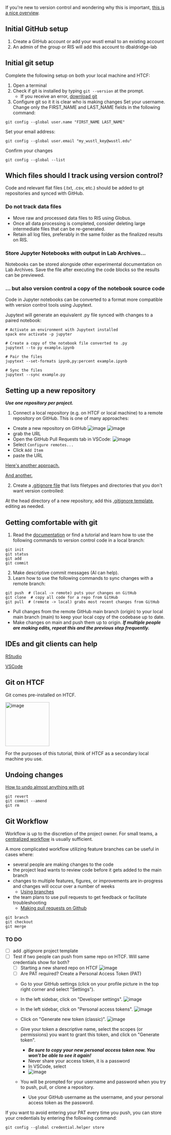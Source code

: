 If you're new to version control and wondering why this is important, 
[this is a nice overview](https://journals.plos.org/ploscompbiol/article?id=10.1371/journal.pcbi.1004668).

## Initial GitHub setup
1. Create a GitHub account or add your wustl email to an existing account
2. An admin of the group or RIS will add this account to dbaldridge-lab

## Initial git setup
Complete the following setup on both your local machine and HTCF:

1. Open a terminal
2. Check if git is installed by typing `git --version` at the prompt.
    - If you receive an error, [download git](https://git-scm.com/downloads) 
3. Configure git so it it is clear who is making changes
Set your username. Change only the FIRST_NAME and LAST_NAME fields in the following command:
```
git config --global user.name "FIRST_NAME LAST_NAME"
```
Set your email address:
```
git config --global user.email "my_wustl_key@wustl.edu"
```
Confirm your changes
```
git config --global --list
```

## Which files should I track using version control?

Code and relevant flat files (.txt, .csv, etc.) should be added to git repositories and synced with GitHub.

### Do not track data files
- Move raw and processed data files to RIS using Globus. 
- Once all data processing is completed, consider deleting large intermediate files that can be re-generated.
- Retain all log files, preferably in the same folder as the finalized results on RIS.

### Store Jupyter Notebooks with output in Lab Archives... 
Notebooks can be stored alongside other experimental documentation on Lab Archives. 
Save the file after executing the code blocks so the results can be previewed.

### ... but also version control a copy of the notebook source code
Code in Jupyter notebooks can be converted to a format more compatible with version control tools using Jupytext. 

Jupytext will generate an equivalent .py file synced with changes to a paired notebook:
```
# Activate an environment with Jupytext installed
spack env activate -p jupyter

# Create a copy of the notebook file converted to .py
jupytext --to py example.ipynb

# Pair the files
jupytext --set-formats ipynb,py:percent example.ipynb

# Sync the files
jupytext --sync example.py
```

## Setting up a new repository
***Use one repository per project.***
1. Connect a local repository (e.g. on HTCF or local machine) to a remote repository on GitHub.
This is one of many approaches:
- Create a new repository on GitHub
![image](https://github.com/user-attachments/assets/c3717bd2-1ce8-45de-a099-bfb4065bbabe)
![image](https://github.com/user-attachments/assets/8bbb2eee-5611-4ed8-9906-36196552882a)
- grab the URL
- Open the GitHub Pull Requests tab in VSCode:
![image](https://github.com/user-attachments/assets/262dc9c6-3b57-4a54-96ff-239f6165fd35)
- Select `Configure remotes...`
- Click `Add Item`
- paste the URL

[Here's another approach.](https://docs.ris.wustl.edu/doc/compute/workshops/ris-software-development.html#creating-a-repository) 

[And another.](https://docs.github.com/en/get-started/getting-started-with-git/managing-remote-repositories)

2. Create a [.gitignore file](https://docs.github.com/en/get-started/getting-started-with-git/ignoring-files) that lists filetypes and directories that you don't want version controlled:

At the head directory of a new repository, add this [.gitignore template](https://github.com/dbaldridge-lab/htcf/blob/main/.gitignore), editing as needed.

## Getting comfortable with git

1. Read the [documentation](https://git-scm.com/docs) or find a tutorial and learn how to use the following commands to version control code in a local branch:
```
git init 
git status
git add
git commit
```
2. Make descriptive commit messages (AI can help).
3. Learn how to use the following commands to sync changes with a remote branch:
```
git push  # (local -> remote) puts your changes on GitHub
git clone  # copy all code for a repo from GitHub
git pull  # (remote -> local) grabs most recent changes from GitHub
```
- Pull changes from the remote GitHub main branch (origin) to your local main branch (main) to keep your local copy of the codebase up to date.
- Make changes on main and push them up to origin. ***If multiple people are making edits, repeat this and the previous step frequently.***

## IDEs and git clients can help
[RStudio](https://happygitwithr.com/usage-intro)

[VSCode](https://code.visualstudio.com/docs/sourcecontrol/intro-to-git#_open-a-git-repository)

## Git on HTCF
Git comes pre-installed on HTCF.

<img width="137" alt="image" src="https://github.com/dbaldridge-lab/htcf/assets/50468813/969da79e-01e9-4c68-a9aa-29397c1e4c97">

For the purposes of this tutorial, think of HTCF as a secondary local machine you use.

## Undoing changes
[How to undo almost anything with git](https://github.blog/2015-06-08-how-to-undo-almost-anything-with-git/)
```
git revert
git commit --amend
git rm
```

## Git Workflow
Workflow is up to the discretion of the project owner. For small teams, a [centralized workflow](https://anything-git.readthedocs.io/en/latest/git_workflow.html) is usually sufficient. 

A more complicated workflow utilizing feature branches can be useful in cases where:
- several people are making changes to the code
- the project lead wants to review code before it gets added to the main branch
- changes to multiple features, figures, or improvements are in-progress and changes will occur over a number of weeks
  - [Using branches](https://www.atlassian.com/git/tutorials/using-branches)
- the team plans to use pull requests to get feedback or facilitate troubleshooting
  - [Making pull requests on Github](https://docs.github.com/en/get-started/start-your-journey/hello-world)
  
```
git branch
git checkout
git merge
```
### TO DO
- [ ] add .gitignore project template
- [ ] Test if two people can push from same repo on HTCF. Will same credentials show for both?
    - [ ] Starting a new shared repo on HTCF ![image](https://github.com/user-attachments/assets/5d86ef56-9f36-4c9c-b6e7-5fd6184499ed)
    - [ ] Are PAT required?
Create a Personal Access Token (PAT)
  - Go to your GitHub settings (click on your profile picture in the top right corner and select "Settings").
  - In the left sidebar, click on "Developer settings". ![image](https://github.com/dbaldridge-lab/htcf/assets/50468813/c4a32562-6686-4ed2-b8f4-47fe5d233ead)

  - In the left sidebar, click on "Personal access tokens". ![image](https://github.com/dbaldridge-lab/htcf/assets/50468813/1eecf8e5-7d13-4e01-86b7-68353c1b17ec)

  - Click on "Generate new token (classic)". ![image](https://github.com/dbaldridge-lab/htcf/assets/50468813/0f57ad98-b16b-4884-a07c-416c15edae2c)

  - Give your token a descriptive name, select the scopes (or permissions) you want to grant this token, and click on "Generate token".
    - ***Be sure to copy your new personal access token now. You won’t be able to see it again!***
    - Never share your access token, it is a password
    - In VSCode, select 
    - ![image](https://github.com/user-attachments/assets/226d781d-604e-409f-8f36-1d9b0cb55b9d)

  - You will be prompted for your username and password when you try to push, pull, or clone a repository.
    - Use your GitHub username as the username, and your personal access token as the password.

If you want to avoid entering your PAT every time you push, you can store your credentials by entering the following command: 

`git config --global credential.helper store` 
